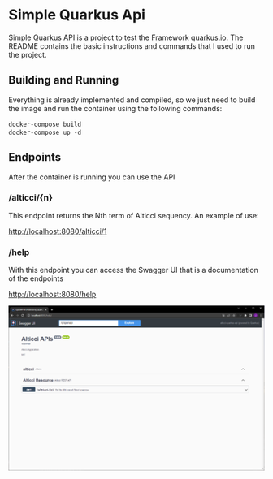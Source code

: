 # Simple Quarkus Api
Simple Quarkus API is a project to test the Framework [quarkus.io](https://quarkus.io/). The README contains the basic instructions and commands that I used to run the project.

## Building and Running
Everything is already implemented and compiled, so we just need to build the image and run the container using the following commands:

~~~shell
docker-compose build
docker-compose up -d
~~~

## Endpoints
After the container is running you can use the API

### /alticci/{n}
This endpoint returns the Nth term of Alticci sequency. An example of use:

[http://localhost:8080/alticci/1](http://localhost:8080/alticci/1)

### /help
With this endpoint you can access the Swagger UI that is a documentation of the endpoints

[http://localhost:8080/help](http://localhost:8080/help)

![](doc/images/help-page.png)
